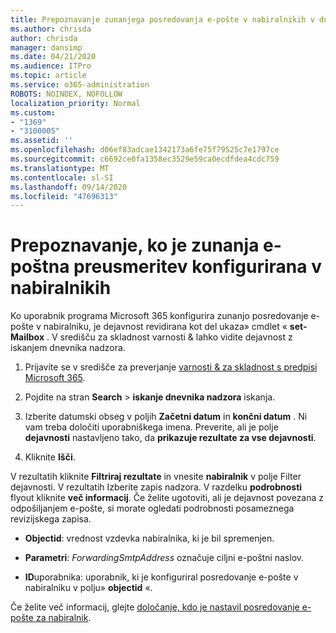 ```yaml
---
title: Prepoznavanje zunanjega posredovanja e-pošte v nabiralnikih v dnevnikih nadzora
ms.author: chrisda
author: chrisda
manager: dansimp
ms.date: 04/21/2020
ms.audience: ITPro
ms.topic: article
ms.service: o365-administration
ROBOTS: NOINDEX, NOFOLLOW
localization_priority: Normal
ms.custom:
- "1369"
- "3100005"
ms.assetid: ''
ms.openlocfilehash: d06ef83adcae1342173a6fe75f79525c7e1797ce
ms.sourcegitcommit: c6692ce0fa1358ec3529e59ca0ecdfdea4cdc759
ms.translationtype: MT
ms.contentlocale: sl-SI
ms.lasthandoff: 09/14/2020
ms.locfileid: "47696313"
---
```

# <a name="identify-when-external-email-forwarding-is-configured-on-mailboxes"></a>Prepoznavanje, ko je zunanja e-poštna preusmeritev konfigurirana v nabiralnikih

Ko uporabnik programa Microsoft 365 konfigurira zunanjo posredovanje e-pošte v nabiralniku, je dejavnost revidirana kot del ukaza» cmdlet « **set-Mailbox** . V središču za skladnost varnosti & lahko vidite dejavnost z iskanjem dnevnika nadzora.

1. Prijavite se v središče za preverjanje [varnosti & za skladnost s predpisi Microsoft 365](https://protection.office.com/).

2. Pojdite na stran **Search**  >  **iskanje dnevnika nadzora** iskanja.

3. Izberite datumski obseg v poljih **Začetni datum** in **končni datum** . Ni vam treba določiti uporabniškega imena. Preverite, ali je polje **dejavnosti** nastavljeno tako, da **prikazuje rezultate za vse dejavnosti**.

4. Kliknite **Išči**.

V rezultatih kliknite **Filtriraj rezultate** in vnesite **nabiralnik** v polje Filter dejavnosti. V rezultatih Izberite zapis nadzora. V razdelku **podrobnosti** flyout kliknite **več informacij**. Če želite ugotoviti, ali je dejavnost povezana z odpošiljanjem e-pošte, si morate ogledati podrobnosti posameznega revizijskega zapisa.

- **Objectid**: vrednost vzdevka nabiralnika, ki je bil spremenjen.

- **Parametri**: _ForwardingSmtpAddress_ označuje ciljni e-poštni naslov.

- **ID**uporabnika: uporabnik, ki je konfiguriral posredovanje e-pošte v nabiralniku v polju» **objectid** «.

Če želite več informacij, glejte [določanje, kdo je nastavil posredovanje e-pošte za nabiralnik](https://docs.microsoft.com/microsoft-365/compliance/auditing-troubleshooting-scenarios#determine-who-set-up-email-forwarding-for-a-mailbox).

